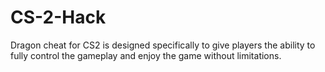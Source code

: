 # CS-2-Hack
 Dragon cheat for CS2 is designed specifically to give players the ability to fully control the gameplay and enjoy the game without limitations.
